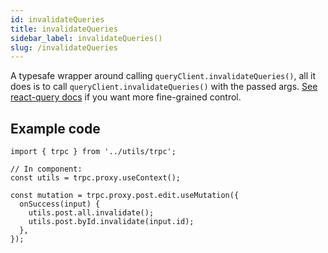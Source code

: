 ```yaml
---
id: invalidateQueries
title: invalidateQueries
sidebar_label: invalidateQueries()
slug: /invalidateQueries
---
```


A typesafe wrapper around calling `queryClient.invalidateQueries()`, all it does is to call `queryClient.invalidateQueries()` with the passed args. [See react-query docs](https://react-query.tanstack.com/guides/query-invalidation) if you want more fine-grained control.

## Example code

```tsx
import { trpc } from '../utils/trpc';

// In component:
const utils = trpc.proxy.useContext();

const mutation = trpc.proxy.post.edit.useMutation({
  onSuccess(input) {
    utils.post.all.invalidate();
    utils.post.byId.invalidate(input.id);
  },
});
```

